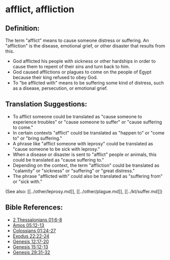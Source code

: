 # afflict, affliction #

## Definition: ##

The term "afflict" means to cause someone distress or suffering. An "affliction" is the disease, emotional grief, or other disaster that results from this.

* God afflicted his people with sickness or other hardships in order to cause them to repent of their sins and turn back to him.
* God caused afflictions or plagues to come on the people of Egypt because their king refused to obey God.
* To "be afflicted with" means to be suffering some kind of distress, such as a disease, persecution, or emotional grief.

## Translation Suggestions: ##

* To afflict someone could be translated as "cause someone to experience troubles" or "cause someone to suffer" or "cause suffering to come."
* In certain contexts "afflict" could be translated as "happen to" or "come to" or "bring suffering."
* A phrase like "afflict someone with leprosy" could be translated as "cause someone to be sick with leprosy."
* When a disease or disaster is sent to "afflict" people or animals, this could be translated as "cause suffering to."
* Depending on the context, the term "affliction" could be translated as "calamity" or "sickness" or "suffering" or "great distress."
* The phrase "afflicted with" could also be translated as "suffering from" or "sick with."

(See also: [[../other/leprosy.md]], [[../other/plague.md]], [[../kt/suffer.md]])

## Bible References: ##

* [2 Thessalonians 01:6-8](en/tn/2th/help/01/06)
* [Amos 05:12-13](en/tn/amo/help/05/12)
* [Colossians 01:24-27](en/tn/col/help/01/24)
* [Exodus 22:22-24](en/tn/exo/help/22/22)
* [Genesis 12:17-20](en/tn/gen/help/12/17)
* [Genesis 15:12-13](en/tn/gen/help/15/12)
* [Genesis 29:31-32](en/tn/gen/help/29/31)